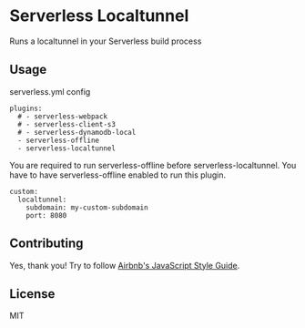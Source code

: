 # Serverless Localtunnel
Runs a localtunnel in your Serverless build process

## Usage
serverless.yml config
```
plugins:
  # - serverless-webpack
  # - serverless-client-s3
  # - serverless-dynamodb-local
  - serverless-offline
  - serverless-localtunnel
```
You are required to run serverless-offline before serverless-localtunnel. You have to have serverless-offline enabled to run this plugin.
```
custom:
  localtunnel:
    subdomain: my-custom-subdomain
    port: 8080
```
## Contributing

Yes, thank you! Try to follow [Airbnb's JavaScript Style Guide](https://github.com/airbnb/javascript).

## License

MIT
